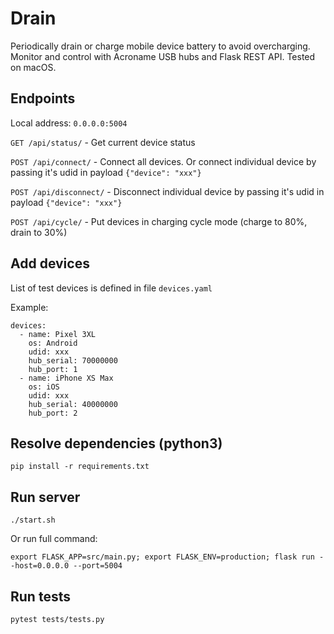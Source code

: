 # Drain
Periodically drain or charge mobile device battery to avoid overcharging. 
Monitor and control with Acroname USB hubs and Flask REST API. Tested on macOS.


## Endpoints
Local address: `0.0.0.0:5004`


`GET /api/status/` - Get current device status

`POST /api/connect/` - Connect all devices. Or connect individual device by passing it's udid in payload `{"device": "xxx"}`

`POST /api/disconnect/` - Disconnect individual device by passing it's udid in payload `{"device": "xxx"}`

`POST /api/cycle/` - Put devices in charging cycle mode (charge to 80%, drain to 30%)

## Add devices
List of test devices is defined in file `devices.yaml`

Example:
```
devices:
  - name: Pixel 3XL
    os: Android
    udid: xxx
    hub_serial: 70000000
    hub_port: 1
  - name: iPhone XS Max
    os: iOS
    udid: xxx
    hub_serial: 40000000
    hub_port: 2
```
## Resolve dependencies (python3)
```
pip install -r requirements.txt
```

## Run server
```
./start.sh
```

Or run full command:
```
export FLASK_APP=src/main.py; export FLASK_ENV=production; flask run --host=0.0.0.0 --port=5004
```

## Run tests
```
pytest tests/tests.py
```